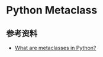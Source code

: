 # Python Metaclass

## 参考资料

- [<u>What are metaclasses in Python?</u>](https://stackoverflow.com/questions/100003/what-are-metaclasses-in-python)
